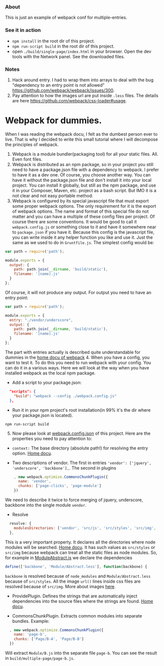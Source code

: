 ### About
This is just an example of webpack conf for multiple-entries.

### See it in action
- `npm install` in the root dir of this project.
- `npm run-script build` in the root dir of this project.
- open `./build/single-page/index.html` in your browser. Open the dev tools with the Network panel. See the downloaded files.

### Notes
1. Hack around entry. I had to wrap them into arrays to deal with the bug "dependency to an entry point is not allowed" https://github.com/webpack/webpack/issues/300.
2. Pay attention to how the images url are put inside `.less` files. The details are here https://github.com/webpack/css-loader#usage.

# Webpack for dummies.

When I was reading the webpack docu, I felt as the dumbest person ever to live. That is why I decided to write this small tutorial where I will decompose the principles of webpack.

1. Webpack is a module bundler(packaging tool) for all your static files. All. Even font files.
2. Webpack is distributed as an npm package, so in your project you still need to have a package.json file with a dependency to webpack. I prefer to have it as a dev one. Of course, you choose another way. You can have it without the package.json file and don't install it into your local project. You can install it globally, but still as the npm package, and use it in your Composer, Maven, etc. project as a bash script. But IMO it is a not clear and not easy portable method. 
3. Webpack is configured by its special javascript file that must export some proper webpack options. The only requirement for it is the export of webpack options. The name and format of this special file do not matter and you can have a multiple of these config files per project. Of course there are some conventions. It would be good to call it `webpack.config.js` or something close to it and have it somewhere near to `package.json` if you have it. Because this config is the javascript file, you can write inside it any helper function you like and use it. Just the same as we used to do in `Gruntfile.js`. The simplest config would be:
  ```js
  var path = require('path');
  
  module.exports = {
    output: {
      path: path.join(__dirname, 'build/static'),
      filename: '[name].js'
    }
  };
  ```
  Of course, it will not produce any output. For output you need to have an entry point:
  ```js
  var path = require('path');
  
  module.exports = {
    entry: "./vendor/underscore",
    output: {
      path: path.join(__dirname, 'build/static'),
      filename: '[name].js'
    }
  };
  ```
  The part with entries actually is described quite understandable for dummies in the [home docu of webpack](http://webpack.github.io/docs/configuration.html#configuration-object-content)
4. When you have a config, you want to test it. To do this you need to run webpack with your config. You can do it in a various ways. Here we will look at the way when you have installed webpack as the local npm package.
  - Add a script to your package.json:

  ```json
    "scripts": {
      "build": "webpack --config ./webpack.config.js"
    },
  ```
  - Run it in your npm project's root installation(in 99% it's the dir where your package.json is located).
  ```
  npm run-script build
  ```
5. Now please look at [webpack.config.json](webpack.config.json) of this project. Here are the properties you need to pay attention to:

  - `context:` The base directory (absolute path!) for resolving the entry option. [Home docu](http://webpack.github.io/docs/configuration.html#context). 

  - Two descriptions of vendor. The first in entries `'vendor': ['jquery', 'underscore', 'backbone'],`. The second in plugins
   ```js
       , new webpack.optimize.CommonsChunkPlugin({
         name: 'vendor',
         chunks: ['page-clicks', 'page-module']
       })
   ```
   We need to describe it twice to force merging of jquery, underscore, backbone into the single module `vendor`.

  - Resolve
  ```js
    resolve: {
      modulesDirectories: ['vendor', 'src/js', 'src/styles', 'src/img', 'node_modules']
    },

  ```
  This is a very important property. It declares all the directories where node modules will be searched. [Home docu](http://webpack.github.io/docs/configuration.html#resolve-modulesdirectories). It has such values as `src/styles` or `src/img` because webpack can treat all the static files as node modules. So, for example in [ModuleAbstract.js](src/js/Module/Abstract.js) we declare the dependencies
  ```js
  define(['backbone', 'Module/Abstract.less'], function(backbone) {
  ```
  `backbone` is resolved because of `node_modules` and `Module/Abstract.less` because of `src/styles`. All the image `url()` lines inside css files are resolved because of `src/img`. More about images [here](https://github.com/webpack/css-loader#usage).

  - ProvidePlugin. Defines the strings that are automatically inject dependencies into the source files where the strings are found. [Home docu](http://webpack.github.io/docs/list-of-plugins.html#provideplugin).

  - CommonsChunkPlugin. Extracts common modules into separate bundles. Example:
  ```js
    , new webpack.optimize.CommonsChunkPlugin({
      name: 'page-b',
      chunks: ['Page/B-A', 'Page/B-B']
    })
  ```
  Will extract `Module/B.js` into the separate file `page-b`. You can see the result in `build/multiple-page/page-b.js`.

